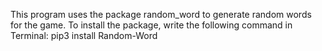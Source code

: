 This program uses the package random_word to generate random words for the game.
To install the package, write the following command in Terminal: pip3 install Random-Word
